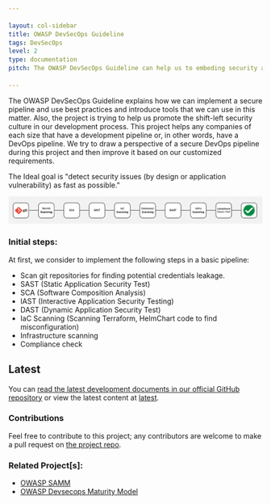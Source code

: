 ```yaml
---

layout: col-sidebar
title: OWASP DevSecOps Guideline
tags: DevSecOps
level: 2
type: documentation
pitch: The OWASP DevSecOps Guideline can help us to embeding security as a part of pipeline.

---
```


The OWASP DevSecOps Guideline explains how we can implement a secure pipeline and use best practices and introduce tools that we can use in this matter. Also, the project is trying to help us promote the shift-left security culture in our development process.
This project helps any companies of each size that have a development pipeline or, in other words, have a DevOps pipeline. We try to draw a perspective of a secure DevOps pipeline during this project and then improve it based on our customized requirements.

The Ideal goal is "detect security issues (by design or application vulnerability) as fast as possible."

![DevSecOps pipeline](/assets/images/DevSecOps-pipeline.png)

### Initial steps:
At first, we consider to implement the following steps in a basic pipeline:
* Scan git repositories for finding potential credentials leakage. 
* SAST (Static Application Security Test)
* SCA (Software Composition Analysis)
* IAST (Interactive Application Security Testing)
* DAST (Dynamic Application Security Test)
* IaC Scanning (Scanning Terraform, HelmChart code to find misconfiguration)
* Infrastructure scanning
* Compliance check

## Latest
You can [read the latest development documents in our official GitHub repository](https://github.com/OWASP/DevSecOpsGuideline/tree/master/documents) or view the latest content at [latest](latest/).

### Contributions
Feel free to contribute to this project; any contributors are welcome to make a pull request on [the project repo](https://github.com/OWASP/DevSecOpsGuideline). 

### Related Project[s]:
* [OWASP SAMM](https://owasp.org/www-project-samm/)
* [OWASP Devsecops Maturity Model](https://owasp.org/www-project-devsecops-maturity-model/)

